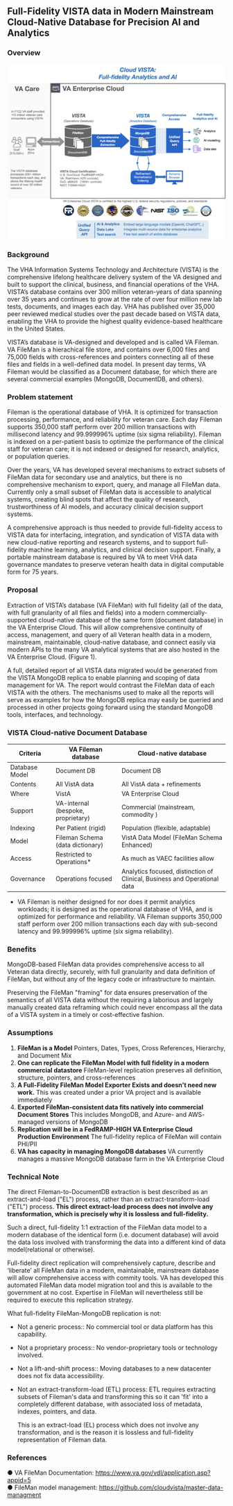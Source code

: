 
## Full-Fidelity VISTA data in Modern Mainstream Cloud-Native Database for Precision AI and Analytics

### Overview
![cloud analytics overview](img/cloudvista-precision-ai.png)


### Background


The VHA Information Systems Technology and Architecture (VISTA) is the comprehensive lifelong healthcare delivery system of the VA designed and built to support the clinical, business, and financial operations of the VHA. VISTA’s database contains over  300 million veteran-years of data spanning over 35 years and continues to grow at the rate of over four million new lab tests, documents, and images each day. VHA has published over 35,000 peer reviewed medical studies over the past decade based on VISTA data, enabling the VHA to provide the highest quality evidence-based healthcare in the United States.

VISTA’s database is VA-designed and developed and is called VA Fileman.  VA FileMan is a hierachical file store, and contains over 6,000 files and 75,000 fields with cross-references and pointers connecting all of these files and fields in a well-defined data model. In present day terms, VA Fileman would be classified as a Document database, for which there are several commercial examples (MongoDB, DocumentDB, and others).

### Problem statement

Fileman is the operational database of VHA. It is optimized for transaction processing, performance, and reliability for veteran care. Each day Fileman supports 350,000 staff perform over 200 million transactions with millisecond latency and 99.999996% uptime (six sigma reliability). Fileman is indexed on a per-patient basis to optimize the performance of the clinical staff for veteran care; it is not indexed or designed for research, analytics, or population queries.

Over the years, VA has developed several mechanisms to extract subsets of FileMan data for secondary use and analytics, but there is no comprehensive mechanism to export, query, and manage all FileMan data.  Currently only a small subset of FileMan data is accessible to analytical systems, creating blind spots that affect the quality of research, trustworthiness of AI models, and accuracy clinical decision support systems.

A comprehensive approach is thus needed to provide full-fidelity access to VISTA data for interfacing, integration, and syndication of VISTA data with new cloud-native reporting and research systems, and to support full-fidelity machine learning, analytics, and clinical decision support. Finally, a portable mainstream database is required by VA to meet VHA data governance mandates to preserve veteran health data in digital computable form for 75 years.

### Proposal

Extraction of VISTA’s database (VA FileMan) with full fidelity (all of the data, with full granularity of all files and fields) into a modern  commercially-supported  cloud-native database of the same form (document database) in the VA Enterprise Cloud. This will allow comprehensive continuity of access, management, and query of all Veteran health data in a modern, mainstream, maintainable, cloud-native database, and connect easily via modern APIs to the many VA analytical systems that are also hosted in the VA Enterprise Cloud. (Figure 1).

A full, detailed report of all VISTA data migrated would be generated from the VISTA MongoDB replica to enable planning and scoping of data management for VA.  The report would contrast the FileMan data of each VISTA with the others.  The mechanisms used to make all the reports will serve as examples for how the MongoDB replica may easily be queried and processed in other projects going forward using the standard MongoDB tools, interfaces, and technology.


###  VISTA Cloud-native Document Database
Criteria | VA Fileman database|  Cloud-native database
--- | --- | ---
Database Model | Document DB | Document DB
Contents | All VistA data | All VistA data + refinements
Where | VistA | VA Enterprise Cloud 
Support | VA-internal  (bespoke, proprietary)  | Commercial (mainstream, commodity )
Indexing | Per Patient (rigid) | Population (flexible, adaptable)
Model| Fileman Schema (data dictionary) | VistA Data Model (FileMan Schema Enhanced)
Access | Restricted to Operations* | As much as VAEC facilities allow
Governance | Operations focused | Analytics focused, distinction of Clinical, Business and Operational data

* VA Fileman is neither designed for nor does it permit analytics workloads; it is designed as the operational database of VHA, and is optimized for performance and reliability.  VA Fileman supports 350,000 staff perform over 200 million transactions each day with sub-second latency and 99.999996% uptime (six sigma reliability).

### Benefits

MongoDB-based FileMan data provides comprehensive access to all Veteran data directly, securely, with full granularity and data definition of FileMan, but without any of the legacy code or infrastructure to maintain. 

Preserving the FileMan "framing" for data ensures preservation of the semantics of all VISTA data without the requiring a laborious and largely manually created data reframing which could never encompass all the data of a VISTA system in a timely or cost-effective fashion.


### Assumptions

1. __FileMan is a Model__
Pointers, Dates, Types, Cross References, Hierarchy, and Document Mix
2. __One can replicate the FileMan Model with full fidelity in a modern commercial datastore__ 
FileMan-level replication preserves all definition, structure, pointers, and cross-references
3. __A Full-Fidelity FileMan Model Exporter Exists and doesn't need new work.__
This was created under a prior VA project and is available immediately 
4. __Exported FileMan-consistent data fits natively into commercial Document Stores__ 
This includes MongoDB, and Azure- and AWS- managed versions of MongoDB
5. __Replication will be in a FedRAMP-HIGH VA Enterprise Cloud Production Environment__
The full-fidelity replica of FileMan will contain PHI/PII
6.  __VA has capacity in managing MongoDB databases__
VA currently manages a massive MongoDB database farm in the VA Enterprise Cloud


### Technical Note

The direct Fileman-to-DocumentDB extraction is best described as an extract-and-load ("EL") process, rather than an extract-transform-load ("ETL") process. __This direct extract-load process does not involve any transformation, which is precisely why it is lossless and full-fidelity.__

Such a direct, full-fidelity 1:1 extraction of the FileMan data model to a modern database of the identical form (i.e.  document database) will avoid the data loss involved with transforming the data into a different kind of data model(relational or otherwise). 

Full-fidelity direct replication will comprehensively capture, describe and ‘liberate’ all FileMan data in a modern, maintainable, mainstream database will allow comprehensive access with commity tools.  VA has developed this automated  FileMan data model migration tool and this is available to the government at no cost. Expertise in FileMan will nevertheless still be required to execute this replication strategy.

What full-fidelity FileMan-MongoDB replication is not:  
* Not a generic process:: No commercial tool or data platform has this capability.
* Not a proprietary process:: No vendor-proprietary tools or technology involved.
* Not a  lift-and-shift process:: Moving databases to a new datacenter does not fix data accessibility.
* Not an  extract-transform-load (ETL) process:  ETL requires extracting subsets of Fileman's data and transforming this so it can 'fit' into a completely different database, with associated loss of metadata, indexes, pointers, and data.  
  
  
  This is an extract-load (EL) process which does not involve any transformation, and is the reason it is lossless and full-fidelity representation of Fileman data.


### References

●	VA FileMan Documentation:  https://www.va.gov/vdl/application.asp?appid=5  
●	FileMan model management: https://github.com/cloudvista/master-data-managment
